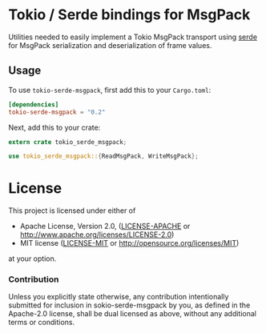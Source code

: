 # Tokio / Serde bindings for MsgPack

Utilities needed to easily implement a Tokio MsgPack transport using [serde] for
MsgPack serialization and deserialization of frame values.

## Usage

To use `tokio-serde-msgpack`, first add this to your `Cargo.toml`:

```toml
[dependencies]
tokio-serde-msgpack = "0.2"
```

Next, add this to your crate:

```rust
extern crate tokio_serde_msgpack;

use tokio_serde_msgpack::{ReadMsgPack, WriteMsgPack};
```

[serde]: https://serde.rs

# License

This project is licensed under either of

 * Apache License, Version 2.0, ([LICENSE-APACHE](LICENSE-APACHE) or
   http://www.apache.org/licenses/LICENSE-2.0)
 * MIT license ([LICENSE-MIT](LICENSE-MIT) or
   http://opensource.org/licenses/MIT)

at your option.

### Contribution

Unless you explicitly state otherwise, any contribution intentionally submitted
for inclusion in sokio-serde-msgpack by you, as defined in the Apache-2.0 license,
shall be dual licensed as above, without any additional terms or conditions.